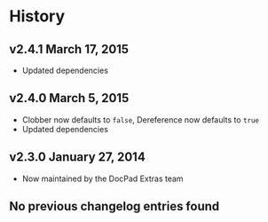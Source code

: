 # History

## v2.4.1 March 17, 2015
- Updated dependencies

## v2.4.0 March 5, 2015
- Clobber now defaults to `false`, Dereference now defaults to `true`
- Updated dependencies

## v2.3.0 January 27, 2014
- Now maintained by the DocPad Extras team

## No previous changelog entries found
